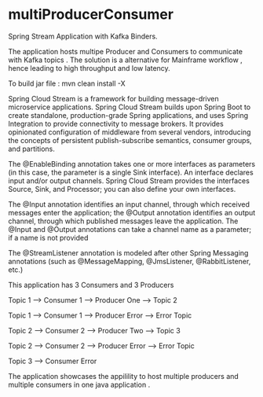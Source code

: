 # multiProducerConsumer


Spring Stream Application with Kafka Binders.

The application hosts multipe Producer and Consumers to communicate with Kafka topics .
The solution is a alternative for Mainframe workflow , hence leading to high throughput and low latency.


To build jar file : mvn clean install -X


Spring Cloud Stream is a framework for building message-driven microservice applications. Spring Cloud Stream builds upon Spring Boot to create standalone, production-grade Spring applications, and uses Spring Integration to provide connectivity to message brokers. It provides opinionated configuration of middleware from several vendors, introducing the concepts of persistent publish-subscribe semantics, consumer groups, and partitions.



The @EnableBinding annotation takes one or more interfaces as parameters (in this case, the parameter is a single Sink interface). An interface declares input and/or output channels. Spring Cloud Stream provides the interfaces Source, Sink, and Processor; you can also define your own interfaces.


The @Input annotation identifies an input channel, through which received messages enter the application; the @Output annotation identifies an output channel, through which published messages leave the application. The @Input and @Output annotations can take a channel name as a parameter; if a name is not provided

The @StreamListener annotation is modeled after other Spring Messaging annotations (such as @MessageMapping, @JmsListener, @RabbitListener, etc.) 



This application has 3 Consumers and 3 Producers 

Topic 1 --> Consumer 1 --> Producer One  --> Topic 2

Topic 1 --> Consumer 1 --> Producer Error --> Error Topic
                       
                       
Topic 2 --> Consumer 2 --> Producer Two  --> Topic 3

Topic 2 --> Consumer 2 --> Producer Error --> Error Topic
                       
                       
Topic 3 --> Consumer Error 
 
 
The application showcases the appilility to host multiple producers and multiple consumers in one java application .

